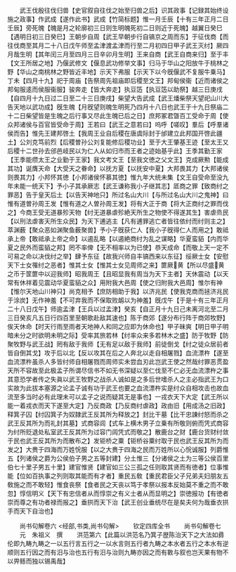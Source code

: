 <!-- { "loadSidebar": true } -->
　　武王伐殷往伐归兽【史官叙自往伐之始至归兽之后】识其政事【记録其始终设施之政事】作武成【遂作此书】武成【竹简标题】惟一月壬辰【十有三年正月二日壬辰】旁死魄【魄是月之轮廓初三日则生明魄死初二日则近于死魄】越翼日癸巳【遇明日初三日癸巳】王朝步自周【武王早朝步行自镐京之周而东】于征伐商【而往伐商至其月二十八日戊午师至孟津渡孟津而行至二月初四日甲子武王灭纣】厥四月哉生明【其年闰三月至四月三日辛卯月生明】王来自商【武王自商来归】至于丰【文王所居之地】乃偃武修文【偃息武功修举文事】归马于华山之阳放牛于桃林之野【华山之南桃林之野皆近丰地】示天下弗服【示天下以今旣偃武不复服牛乗马】丁未【四月十九】祀于周庙【告祭周先祖庙即后稷至文王】邦甸侯衞【近而诸侯之邦甸服逺而侯服衞服】骏奔走【皆大奔走】执豆笾【执豆笾以助祭】越三日庚戌【自四月十九日过二日至二十三日庚戌】柴望大告武成【武王燔柴祭天望祀山川大告天地以武功成】旣生魄【月旣望则魄生明死乃四月十八日也武王于十九日祭庙二十二日柴望皆是生魄之后行事又尽此生魄已后之日】庶邦冢君曁百工受命于周【使众邦诸侯与百官皆受命于周】王若曰【武王之意若曰】呜呼【嗟叹】羣后【呼羣诸侯而告】惟先王建邦啓土【我周王业自后稷在唐虞际封于邰建立此邦国开啓此疆土】公刘克笃前烈【后稷曽孙公刘复能修后稷功业】至于大王肇基王迹【至太王又后稷十二世孙去邠邑岐民以为仁人从如归市而王者之迹始基乎此】王季其勤王家【王季能缵太王之业勤于王家】我文考文王【至我文徳之父文王】克成厥勲【能成其功】诞膺天命【大受天之眷命】以抚方夏【以抚安中夏】大邦畏其力【大邦诸侯则畏其力】小邦怀其徳【小邦诸侯怀慕其徳】惟九年大统未集【文王自受命至没九年未能一统天下】予小子其承厥志【武王谦称我小子继其志】厎商之罪【致商纣之罪恶】告于皇天后土【以告天神地只】所过名山大川【与所过名山大川之鬼神】曰惟有道曽孙周王发【惟有道之人曽孙周王发】将有大正于商【将大正商纣之罪而伐之】今商王受无道暴殄天物【纣无道暴虐殄絶天所生之物使不得遂其生】害虐烝民【以刑法虐害天所生众民】为天下逋逃主【凡有逋罪逃亡者皆往依纣而纣则主之】萃渊薮【聚众恶如渊聚鱼薮聚兽】予小子旣获仁人【我小子旣得仁人而用之】敢祗承上帝【敢祗承上帝之命】以遏乱略【以遏絶商纣为乱之谋略】华夏蛮貊【内而华夏之民外而蛮貊之邦】罔不率俾【无不相率以为已使】恭天成命【而敬上天一定不可易之命以决伐纣之举】肆予东征【故我兴师自丰镐西来以东征】绥厥士女【安慰天下士女罹纣之恶者】惟其士女【惟其士女见周师之来】篚厥黄【所以尽盛黄之币于筐篚中以迎我师】昭我周王【且昭显我有周当为天下主者】天休震动【以天常有休祥着见震动华夏蛮貊之众】用附我大邑周【使之归附我大邑周】惟尔有神【惟尔天地山川神只】尚克相予【庶防相助于我】以济兆民【使我克商而拯济兆民于涂炭】无作神羞【不可弃我而不保取败衂以为神羞】旣戊午【于是十有三年正月二十八日戊午】师逾孟津【王兵以过孟津】癸亥【自正月十九日己未离河北至二月三日癸亥凡五日行四百里至朝歌赴敌其速也】陈于商郊【遂分布行阵于商郊牧野】俟天休命【时天行雨至雨者天地神人和同之应即为休命也】甲子昧爽【明日甲子明暗未分之时欲明未明之际】受率其旅若林【纣率众来多若林木之盛】防于牧野【防聚牧野与武王战】罔有敌于我师【无有足以敌于我师】前徒倒戈【纣之徒众居前者皆自倒其戈】攻于后以北【反以攻其在后之人奔北以走自相屠戮】血流漂杵【遂至血流漂杵虽杀人多皆纣师自相屠戮而周师实未尝血刃此岂武王使之然哉纣罪恶贯盈天所不容故至此极孟子所谓尽信书不如无书深疑以至仁伐至不仁必无血流漂杵之事其意恐学者传之失眞以武王牧野之战杀人诚如是之多后世嗜杀人之主必指武王为口实故为此拔本塞源之论孟子诚有功于武王也要之血流漂杵实是纣众自相攻击也故血流至多当时必有此理未可以孟子之说而疑其无是事也】一戎衣天下大定【武王所以能一着戎衣而天下遂至大定】乃反商政【乃反商纣虐政】政由旧【用成汤之旧政】释箕子囚【纣囚箕子为奴隷武王反其所为释放之】封比干墓【比干忠諌纣怒而杀之武王反其所为而礼封其墓】式商容闾【式车上横木男子立乗有所敬则俯而凭式商容为纣所贬退处私室武王反其所为过容门闾凭式而敬之】散鹿台之财【鹿台货财纣敛于民也武王反其所为而散布之】发钜桥之粟【钜桥谷粟纣取于民也武王反其所为而发之】大赉于四海而万姓恱服【以之大赉于四海之民而万姓所以心恱诚服】列爵惟五【列诸侯之爵为公侯伯子男之五等封建】分土惟三【分诸侯之土为三等公侯百里伯七十里子男五十里】建官惟贤【建官如三公三孤之任则取其贤而有徳者】位事惟能【位如百执事之列则取其能而有才者】重民五敎【重民君臣父子兄弟夫妇朋友五敎施之而不敢轻】惟食丧祭【食者民之天丧以笃于孝祭以报本反始莫不重之而不敢忽】惇信明义【天下有忠信者从而惇崇之有义士者从而显明之】崇徳报功【有徳者崇而尊之有功者禄而报之】垂拱而天下治【武王创业垂统尽在是矣夫何为哉垂衣拱手而天下自治也】



　　尚书句解卷六
<经部,书类,尚书句解>
　　钦定四库全书
　　尚书句解卷七
　　元　朱祖义　撰
　　洪范第六【此篇以洪范名乃箕子歴陈治天下之大法如彞伦即九畴九畴之一以五行言五行之一以水言则五行者九畴之本水者五行之本水有逆顺则五行因之而有汨与治也五行有汨与治则九畴亦因之而有斁与叙也岂天果有物不以畀鲧而独以锡禹哉】
